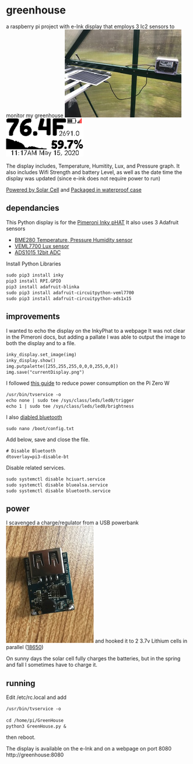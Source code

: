 # greenhouse
a raspberry pi project with e-Ink display that employs 3 Ic2 sensors to monitor my greenhouse
![running in the greenhouse](https://raw.githubusercontent.com/mcmspark/greenhouse/master/image3.jpg)
![e-ink display](https://raw.githubusercontent.com/mcmspark/greenhouse/master/currentDisplay.png)

The display includes, Temperature, Humitity, Lux, and Pressure graph.  It also includes Wifi Strength and battery Level, as well as the date time the display was updated (since e-ink does not require power to run)

[Powered by Solar Cell](https://www.amazon.com/gp/product/B01MCXZJ8Y/ref=ppx_yo_dt_b_asin_title_o05_s00?ie=UTF8&psc=1) and 
[Packaged in waterproof case](https://www.amazon.com/gp/product/B07C97HXX8/ref=ppx_yo_dt_b_asin_title_o00_s00?ie=UTF8&psc=1)

## dependancies
This Python display is for the [Pimeroni Inky pHAT](https://learn.pimoroni.com/tutorial/sandyj/getting-started-with-inky-phat)
It also uses 3 Adafruit sensors
- [BME280 Temperature, Pressure Humidity sensor](https://www.adafruit.com/product/2652)
- [VEML7700 Lux sensor](https://www.adafruit.com/product/4162)
- [ADS1015 12bit ADC](https://www.adafruit.com/product/1083)

Install Python Libraries
```
sudo pip3 install inky
pip3 install RPI.GPIO
pip3 install adafruit-blinka
sudo pip3 install adafruit-circuitpython-veml7700
sudo pip3 install adafruit-circuitpython-ads1x15
```

## improvements
I wanted to echo the display on the InkyPhat to a webpage
It was not clear in the Pimeroni docs, but adding a pallate I was able to output the image to both the display and to a file.
```
inky_display.set_image(img)
inky_display.show()
img.putpalette([255,255,255,0,0,0,255,0,0])
img.save("currentDisplay.png")
```

I followed [this guide](https://www.jeffgeerling.com/blogs/jeff-geerling/raspberry-pi-zero-conserve-energy) to reduce power consumption on the Pi Zero W
```
/usr/bin/tvservice -o
echo none | sudo tee /sys/class/leds/led0/trigger
echo 1 | sudo tee /sys/class/leds/led0/brightness
```

I also [diabled bluetooth](https://scribles.net/disabling-bluetooth-on-raspberry-pi/)
```
sudo nano /boot/config.txt
```
Add below, save and close the file.
```
# Disable Bluetooth
dtoverlay=pi3-disable-bt
```
Disable related services.
```
sudo systemctl disable hciuart.service
sudo systemctl disable bluealsa.service
sudo systemctl disable bluetooth.service
```

## power
I scavenged a charge/regulator from a USB powerbank
![USB regulator](https://raw.githubusercontent.com/mcmspark/greenhouse/master/image2.jpg)
and hooked it to 2 3.7v Lithium cells in parallel ([18650](https://www.18650batterystore.com/18650-p/samsung-25r-18650.htm))

On sunny days the solar cell fully charges the batteries, but in the spring and fall I sometimes have to charge it.

## running
Edit /etc/rc.local and add
```
/usr/bin/tvservice -o

cd /home/pi/GreenHouse
python3 GreenHouse.py &
```
then reboot.

The display is available on the e-Ink and on a webpage on port 8080  http://greenhouse:8080

